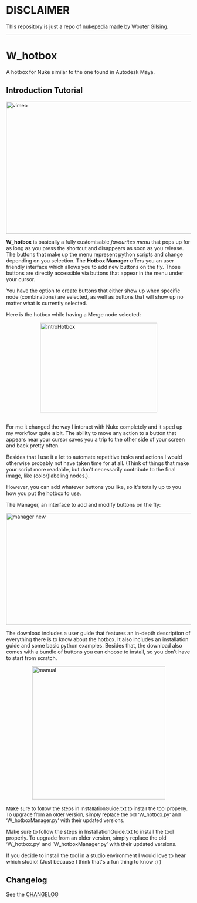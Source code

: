 # DISCLAIMER

This repository is just a repo of [nukepedia](http://www.nukepedia.com/python/ui/w_hotbox) made by Wouter Gilsing.


---

# W_hotbox
A hotbox for Nuke similar to the one found in Autodesk Maya.


## Introduction Tutorial
<a href="https://vimeo.com/179855054" target="_blank"><span> <img style="vertical-align: middle; display: block; margin-left: auto; margin-right: auto;" src="http://www.nukepedia.com/images/users/WouterGilsing/vimeo.png" alt="vimeo" width="640" height="360"></span></a>


**W_hotbox** is basically a fully customisable *favourites menu* that pops up for as long as you press the shortcut and disappears as soon as you release. The buttons that make up the menu represent python scripts and change depending on you selection. The **Hotbox Manager** offers you an user friendly interface which allows you to add new buttons on the fly. Those buttons are directly accessible via buttons that appear in the menu under your cursor.

You have the option to create buttons that either show up when specific node (combinations) are selected, as well as buttons that will show up no matter what is currently selected.

Here is the hotbox while having a Merge node selected:
<p><img style="display: block; margin-left: auto; margin-right: auto;" src="http://www.nukepedia.com/images/users/WouterGilsing/introHotbox.png" alt="introHotbox" width="319" height="244"><br><span style="font-size: 10pt;"></span></p>

For me it changed the way I interact with Nuke completely and it sped up my workflow quite a bit. The ability to move any action to a button that appears near your cursor saves you a trip to the other side of your screen and back pretty often.

Besides that I use it a lot to automate repetitive tasks and actions I would otherwise probably not have taken time for at all. (Think of things that make your script more readable, but don't necessarily contribute to the final image, like (color)labeling nodes.).

However, you can add whatever buttons you like, so it's totally up to you how you put the hotbox to use.

 The Manager, an interface to add and modify buttons on the fly:
<p style="text-align: left;"><img style="display: block; margin-left: auto; margin-right: auto;" src="http://www.nukepedia.com/images/users/WouterGilsing/manager_new.png" alt="manager new" width="636" height="305"><span style="font-size: 12pt;"></span></p>

The download includes a user guide that features an in-depth description of everything there is to know about the hotbox. It also includes an installation guide and some basic python examples. Besides that, the download also comes with a bundle of buttons you can choose to install, so you don't have to start from scratch.

<p><img style="display: block; margin-left: auto; margin-right: auto;" src="http://www.nukepedia.com/images/users/WouterGilsing/manual.png" alt="manual" width="363" height="363"><br><span style="font-size: 10pt;">Make sure to follow the steps in InstallationGuide.txt to install the tool properly. To upgrade from an older version, simply replace the old ‘W_hotbox.py’ and ‘W_hotboxManager.py’ with their updated versions.<br></span></p>

Make sure to follow the steps in InstallationGuide.txt to install the tool properly. To upgrade from an older version, simply replace the old ‘W_hotbox.py’ and ‘W_hotboxManager.py’ with their updated versions.



If you decide to install the tool in a studio environment I would love to hear which studio! (Just because I think that's a fun thing to know :) )

## Changelog

See the [CHANGELOG](CHANGELOG.md)

